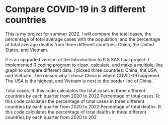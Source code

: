 # Compare COVID-19 in 3 different countries

This is my project for summer 2022. I will compare the total cases, the percentage of total average cases with the population, and the percentage of total average deaths from three different countries: China, the United States, and Vietnam.

It is an upgraded version of the Introduction to R & SAS final project. I implemented R coding program to clean, calculate, and make a multiple-line graph to compare different data. I picked three countries: China, the USA, and Vietnam. The reason why I chose China is where COVID-19 happened. The USA is the highest, and Vietnam is next to the border line of China. 


Total cases. R: this code calculates the total cases in three different countries by each quarter from 2020 to 2022
Percentage of total cases. R: this code calculates the percentage of total cases in three different countries by each quarter from 2020 to 2022
Percentage of total deaths. R: this code calculates the percentage of total deaths in three different countries by each quarter from 2020 to 202

